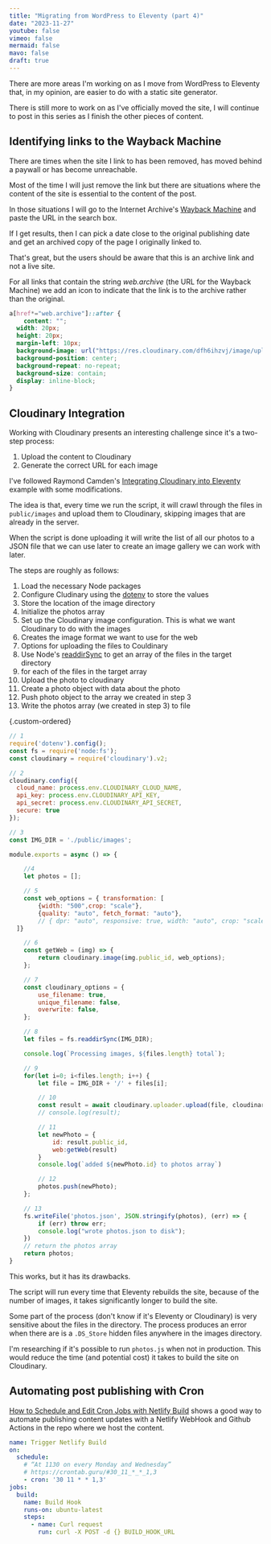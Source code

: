 ```yaml
---
title: "Migrating from WordPress to Eleventy (part 4)"
date: "2023-11-27"
youtube: false
vimeo: false
mermaid: false
mavo: false
draft: true
---
```


There are more areas I'm working on as I move from WordPress to Eleventy that, in my opinion, are easier to do with a static site generator.

There is still more to work on as I've officially moved the site, I will continue to post in this series as I finish the other pieces of content.

## Identifying links to the Wayback Machine

There are times when the site I link to has been removed, has moved behind a paywall or has become unreachable.

Most of the time I will just remove the link but there are situations where the content of the site is essential to the content of the post.

In those situations I will go to the Internet Archive's [Wayback Machine](https://web.archive.org/) and paste the URL in the search box.

If I get results, then I can pick a date close to the original publishing date and get an archived copy of the page I originally linked to.

That's great, but the users should be aware that this is an archive link and not a live site.

For all links that contain the string *web.archive* (the URL for the Wayback Machine) we add an icon to indicate that the link is to the archive rather than the original.

```css
a[href*="web.archive"]::after {
	content: "";
  width: 20px;
  height: 20px;
  margin-left: 10px;
  background-image: url("https://res.cloudinary.com/dfh6ihzvj/image/upload/v1699174096/ia-logo.svg");
  background-position: center;
  background-repeat: no-repeat;
  background-size: contain;
  display: inline-block;
}
```

## Cloudinary Integration

Working with Cloudinary presents an interesting challenge since it's a two-step process:

1. Upload the content to Cloudinary
2. Generate the correct URL for each image

I've followed Raymond Camden's [Integrating Cloudinary into Eleventy](https://www.raymondcamden.com/2022/10/20/integrating-cloudinary-into-eleventy) example with some modifications.

The idea is that, every time we run the script, it will crawl through the files in `public/images` and upload them to Cloudinary, skipping images that are already in the server.

When the script is done uploading it will write the list of all our photos to a JSON file that we can use later to create an image gallery we can work with later.

The steps are roughly as follows:

1. Load the necessary Node packages
2. Configure Cludinary using the [dotenv](https://www.npmjs.com/package/dotenv) to store the values
3. Store the location of the image directory
4. Initialize the photos array
5. Set up the Cloudinary image configuration. This is what we want Cloudinary to do with the images
6. Creates the image format we want to use for the web
7. Options for uploading the files to Couldinary
8. Use Node's [readdirSync](https://nodejs.org/api/fs.html#fsreaddirsyncpath-options) to get an array of the files in the target directory
9. for each of the files in the target array
10. Upload the photo to cloudinary
11. Create a photo object with data about the photo
12. Push photo object to the array we created in step 3
13. Write the photos array (we created in step 3) to file

{.custom-ordered}

```js
// 1
require('dotenv').config();
const fs = require('node:fs');
const cloudinary = require('cloudinary').v2;

// 2
cloudinary.config({
  cloud_name: process.env.CLOUDINARY_CLOUD_NAME,
  api_key: process.env.CLOUDINARY_API_KEY,
  api_secret: process.env.CLOUDINARY_API_SECRET,
  secure: true
});

// 3
const IMG_DIR = './public/images';

module.exports = async () => {

	//4
	let photos = [];

	// 5
	const web_options = { transformation: [
		{width: "500",crop: "scale"},
		{quality: "auto", fetch_format: "auto"},
		// { dpr: "auto", responsive: true, width: "auto", crop: "scale", angle: 20 },
  ]}

	// 6
	const getWeb = (img) => {
		return cloudinary.image(img.public_id, web_options);
	};

	// 7
	const cloudinary_options = {
		use_filename: true,
		unique_filename: false,
		overwrite: false,
	};

	// 8
	let files = fs.readdirSync(IMG_DIR);

	console.log(`Processing images, ${files.length} total`);

	// 9
	for(let i=0; i<files.length; i++) {
		let file = IMG_DIR + '/' + files[i];

		// 10
		const result = await cloudinary.uploader.upload(file, cloudinary_options);
		// console.log(result);

		// 11
		let newPhoto = {
			id: result.public_id,
			web:getWeb(result)
		}
		console.log(`added ${newPhoto.id} to photos array`)

		// 12
		photos.push(newPhoto);
	};

	// 13
	fs.writeFile('photos.json', JSON.stringify(photos), (err) => {
		if (err) throw err;
		console.log("wrote photos.json to disk");
	})
	// return the photos array
	return photos;
}
```

This works, but it has its drawbacks.

The script will run every time that Eleventy rebuilds the site, because of the number of images, it takes significantly longer to build the site.

Some part of the process (don't know if it's Eleventy or Cloudinary) is very sensitive about the files in the directory. The process produces an error when there are is a `.DS_Store` hidden files anywhere in the images directory.

I'm researching if it's possible to run `photos.js` when not in production. This would reduce the time (and potential cost) it takes to build the site on Cloudinary.

## Automating post publishing with Cron

[How to Schedule and Edit Cron Jobs with Netlify Build](https://buttercms.com/blog/schedule-edit-cron-jobs-netlify-github/) shows a good way to automate publishing content updates with a Netlify WebHook and Github Actions in the repo where we host the content.


```yaml
name: Trigger Netlify Build
on:
  schedule:
    # “At 1130 on every Monday and Wednesday”
    # https://crontab.guru/#30_11_*_*_1,3
    - cron: '30 11 * * 1,3'
jobs:
  build:
    name: Build Hook
    runs-on: ubuntu-latest
    steps:
      - name: Curl request
        run: curl -X POST -d {} BUILD_HOOK_URL
```

